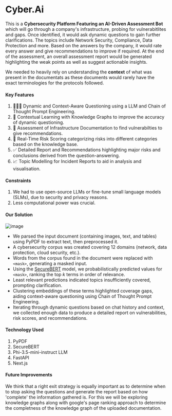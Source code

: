 <h1>Cyber.Ai</h1>

This is a **Cybersecurity Platform Featuring an AI-Driven Assessment Bot** which will go through a company's infrastructure, probing for vulnerabitlites and gaps. 
Once identified, it would ask dynamic questions to gain further clarifications. The topics include Network Security, Compliance, Data Protection and more. 
Based on the answers by the company, it would rate every answer and give recommendations to improve if required. At the end of the assessment, an overall assessment report would be generated
highlighting the weak points as well as suggest actionable insights. 

We needed to heavily rely on understanding the **context** of what was present in the documentats as these documents would rarely have the exact terminologies for the protocols followed. 

<h4>Key Features</h4>

1. 🧑🏻‍💻 Dynamic and Context-Aware Questioning using a LLM and Chain of Thought Prompt Engineering.
2. 🤔 Contextual Learning with Knowledge Graphs to improve the accuracy of dynamic questioning. 
3. 📝 Assessment of Infrastructure Documentation to find vulnerabilties to give recommendations.
4. 💯 Real-Time Risk Scoring categorizing risks into different categories based on the knowledge base.
5. ✅ Detailed Report and Recommendations highlighting major risks and conclusions derived from the question-answering.
6. 📈 Topic Modelling for Incident Reports to aid in analysis and visualisation.

<h4>Constraints</h4>

1. We had to use open-source LLMs or fine-tune small language models (SLMs), due to security and privacy reasons.
2. Less computational power was crucial.

<h4>Our Solution</h4>

![image](https://github.com/user-attachments/assets/aacb7962-3632-4b7f-8891-58640d229087)

- We parsed the input document (containing images, text, and tables) using PyPDF to extract text, then preprocessed it.
- A cybersecurity corpus was created covering 12 domains (network, data protection, cloud security, etc.).
- Words from the corpus found in the document were replaced with `<mask>`, generating a masked input.
- Using the [SecureBERT](https://huggingface.co/ehsanaghaei/SecureBERT) model, we probabilistically predicted values for `<mask>`, ranking the top _k_ terms in order of relevance.
- Least relevant predictions indicated topics insufficiently covered, prompting clarification.
- Clustering embeddings of these terms highlighted coverage gaps, aiding context-aware questioning using Chain of Thought Prompt Engineering.
- Iterating through dynamic questions based on chat history and context, we collected enough data to produce a detailed report on vulnerabilities, risk scores, and recommendations.

<h4>Technology Used</h4>

1. PyPDF
2. SecureBERT
3. Phi-3.5-mini-instruct LLM
4. FastAPI
5. Next.js

<h4>Future Improvements</h4>
We think that a right exit strategy is equally important as to determine when to stop asking the questions and generate the report based on how 'complete' the information gathered is. For this we will be exploring knowledge graphs along with google's page ranking approach to determine the completness of the knowledge graph of the uploaded documentation.


